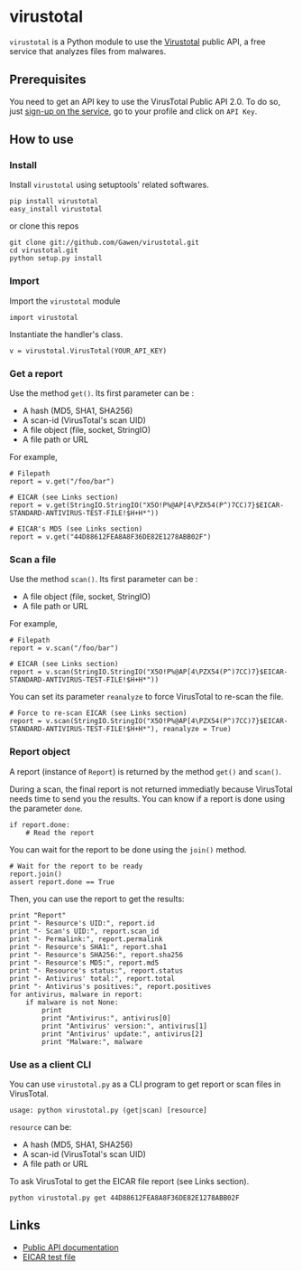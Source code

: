 
# virustotal

``virustotal`` is a Python module to use the [Virustotal](https://www.virustotal.com/) public API, a free service that analyzes files from malwares.

## Prerequisites

You need to get an API key to use the VirusTotal Public API 2.0. To do so, just [sign-up on the service](https://www.virustotal.com/), go to your profile and click on ``API Key``.

## How to use

### Install

Install ``virustotal`` using setuptools' related softwares.
    
    pip install virustotal
    easy_install virustotal

or clone this repos
    
    git clone git://github.com/Gawen/virustotal.git
    cd virustotal.git
    python setup.py install

### Import

Import the ``virustotal`` module

    import virustotal

Instantiate the handler's class.

    v = virustotal.VirusTotal(YOUR_API_KEY)

### Get a report

Use the method ``get()``. Its first parameter can be :

- A hash (MD5, SHA1, SHA256)
- A scan-id (VirusTotal's scan UID)
- A file object (file, socket, StringIO)
- A file path or URL

For example,

    # Filepath
    report = v.get("/foo/bar")
    
    # EICAR (see Links section)
    report = v.get(StringIO.StringIO("X5O!P%@AP[4\PZX54(P^)7CC)7}$EICAR-STANDARD-ANTIVIRUS-TEST-FILE!$H+H*"))

    # EICAR's MD5 (see Links section)
    report = v.get("44D88612FEA8A8F36DE82E1278ABB02F")

### Scan a file

Use the method ``scan()``. Its first parameter can be :

- A file object (file, socket, StringIO)
- A file path or URL

For example,

    # Filepath
    report = v.scan("/foo/bar")

    # EICAR (see Links section)
    report = v.scan(StringIO.StringIO("X5O!P%@AP[4\PZX54(P^)7CC)7}$EICAR-STANDARD-ANTIVIRUS-TEST-FILE!$H+H*"))

You can set its parameter ``reanalyze`` to force VirusTotal to re-scan the file.

    # Force to re-scan EICAR (see Links section)
    report = v.scan(StringIO.StringIO("X5O!P%@AP[4\PZX54(P^)7CC)7}$EICAR-STANDARD-ANTIVIRUS-TEST-FILE!$H+H*"), reanalyze = True)


### Report object

A report (instance of ``Report``) is returned by the method ``get()`` and ``scan()``.

During a scan, the final report is not returned immediatly because VirusTotal needs time to send you the results. You can know if a report is done using the parameter ``done``.

    if report.done:
        # Read the report

You can wait for the report to be done using the ``join()`` method.

    # Wait for the report to be ready
    report.join()
    assert report.done == True

Then, you can use the report to get the results:

    print "Report"
    print "- Resource's UID:", report.id
    print "- Scan's UID:", report.scan_id
    print "- Permalink:", report.permalink
    print "- Resource's SHA1:", report.sha1
    print "- Resource's SHA256:", report.sha256
    print "- Resource's MD5:", report.md5
    print "- Resource's status:", report.status
    print "- Antivirus' total:", report.total
    print "- Antivirus's positives:", report.positives
    for antivirus, malware in report:
        if malware is not None:
            print
            print "Antivirus:", antivirus[0]
            print "Antivirus' version:", antivirus[1]
            print "Antivirus' update:", antivirus[2]
            print "Malware:", malware

### Use as a client CLI

You can use ``virustotal.py`` as a CLI program to get report or scan files in VirusTotal.

    usage: python virustotal.py (get|scan) [resource]

``resource`` can be:
- A hash (MD5, SHA1, SHA256)
- A scan-id (VirusTotal's scan UID)
- A file path or URL

To ask VirusTotal to get the EICAR file report (see Links section).

    python virustotal.py get 44D88612FEA8A8F36DE82E1278ABB02F

## Links

- [Public API documentation](https://www.virustotal.com/documentation/public-api/)
- [EICAR test file](http://en.wikipedia.org/wiki/EICAR_test_file)

